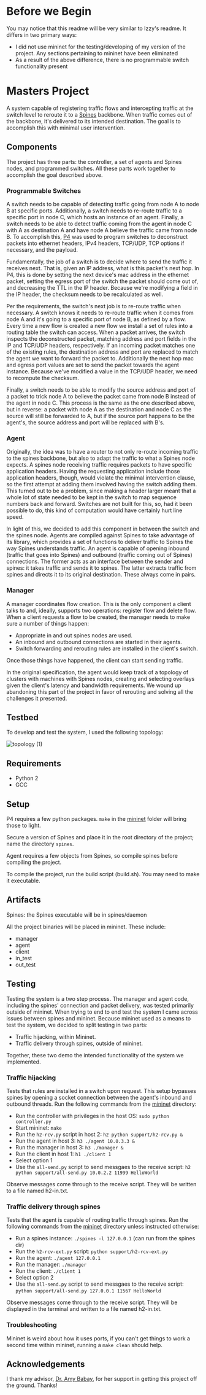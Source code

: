 # Before we Begin

You may notice that this readme will be very similar to Izzy's readme. It differs in two primary ways:
 - I did not use mininet for the testing/developing of my version of the project. Any sections pertaining to mininet have been eliminated
 - As a result of the above difference, there is no programmable switch functionality present

# Masters Project

A system capable of registering traffic flows and intercepting traffic at the switch level to reroute it to a
[Spines](http://spines.org/) backbone. When traffic comes out of the backbone, it's delivered to its intended
destination. The goal is to accomplish this with minimal user intervention.

## Components

The project has three parts: the controller, a set of agents and Spines nodes, and programmed switches. All these
parts work together to accomplish the goal described above.

### Programmable Switches

A switch needs to be capable of detecting traffic going from node A to node B at specific ports. Additionally, a
switch needs to re-route traffic to a specific port in node C, which hosts an instance of an agent. Finally,
a switch needs to be able to detect traffic coming from the agent in node C with A as destination A and have node
A believe the traffic came from node B. To accomplish this, [P4](https://p4.org/) was used to program switches to
deconstruct packets into ethernet headers, IPv4 headers, TCP/UDP, TCP options if necessary, and the payload.

Fundamentally, the job of a switch is to decide where to send the traffic it receives next. That is, given an
IP address, what is this packet's next hop. In P4, this is done by setting the next device's mac address in
the ethernet packet, setting the egress port of the switch the packet should come out of, and decreasing
the TTL in the IP header. Because we're modifying a field in the IP header, the checksum needs to be recalculated
as well.

Per the requirements, the switch's next job is to re-route traffic when necessary. A switch knows it needs to
re-route traffic when it comes from node A and it's going to a specific port of node B, as defined by a flow.
Every time a new flow is created a new flow we install a set of rules into a routing table the switch can
access. When a packet arrives, the switch inspects the deconstructed packet, matching address and port fields
in the IP and TCP/UDP headers, respectively. If an incoming packet matches one of the existing rules, the
destination address and port are replaced to match the agent we want to forward the packet to. Additionally
the next hop mac and egress port values are set to send the packet towards the agent instance. Because we've
modified a value in the TCP/UDP header, we need to recompute the checksum.

Finally, a switch needs to be able to modify the source address and port of a packet to trick node A to believe
the packet came from node B instead of the agent in node C. This process is the same as the one described above,
but in reverse: a packet with node A as the destination and node C as the source will still be forwarded to A,
but if the source port happens to be the agent's, the source address and port will be replaced with B's.

### Agent

Originally, the idea was to have a router to not only re-route incoming traffic to the spines backbone, but also
to adapt the traffic to what a Spines node expects. A spines node receiving traffic requires packets to have
specific application headers. Having the requesting application include those application headers, though, would
violate the minimal intervention clause, so the first attempt at adding them involved having the switch adding
them. This turned out to be a problem, since making a header larger meant that a whole lot of state needed to be
kept in the switch to map sequence numbers back and forward. Switches are not built for this, so, had it been
possible to do, this kind of computation would have certainly hurt line speed.

In light of this, we decided to add this component in between the switch and the spines node. Agents are compiled
against Spines to take advantage of its library, which provides a set of functions to deliver traffic to Spines
the way Spines understands traffic. An agent is capable of opening inbound (traffic that goes into Spines) and
outbound (traffic coming out of Spines) connections. The former acts as an interface between the sender and spines:
it takes traffic and sends it to spines. The latter extracts traffic from spines and directs it to its original
destination. These always come in pairs.

### Manager

A manager coordinates flow creation. This is the only component a client talks to and, ideally, supports two
operations: register flow and delete flow. When a client requests a flow to be created, the manager needs to
make sure a number of things happen:

- Appropriate in and out spines nodes are used.
- An inbound and outbound connections are started in their agents.
- Switch forwarding and rerouting rules are installed in the client's switch.

Once those things have happened, the client can start sending traffic.

In the original specification, the agent would keep track of a topology of clusters with machines with Spines nodes,
creating and selecting overlays given the client's latency and bandwidth requirements. We wound up abandoning this
part of the project in favor of rerouting and solving all the challenges it presented.

## Testbed

To develop and test the system, I used the following topology:

![topology (1)](https://user-images.githubusercontent.com/77497547/118414091-affb3380-b670-11eb-85ac-83fec9768ba2.png)

## Requirements

- Python 2
- GCC

## Setup

P4 requires a few python packages. `make` in the [mininet](mininet) folder will bring those to light.

Secure a version of Spines and place it in the root directory of the project; name the directory `spines`.

Agent requires a few objects from Spines, so compile spines before compiling the project.

To compile the project, run the build script (build.sh). You may need to make it executable.

## Artifacts

Spines: the Spines executable will be in spines/daemon

All the project binaries will be placed in mininet. These include:

- manager
- agent
- client
- in_test
- out_test

## Testing

Testing the system is a two step process. The manager and agent code, including the spines' connection and packet
delivery, was tested primarily outside of mininet. When trying to end to end test the system I came across issues
between spines and mininet. Because mininet used as a means to test the system, we decided to split testing in
two parts:

- Traffic hijacking, within Mininet.
- Traffic delivery through spines, outside of mininet.

Together, these two demo the intended functionality of the system we implemented.

### Traffic hijacking

Tests that rules are installed in a switch upon request. This setup bypasses spines by opening a socket connection
between the agent's inbound and outbound threads. Run the following commands from the [mininet](mininet) directory:

- Run the controller with privileges in the host OS: `sudo python controller.py`
- Start mininet: `make`
- Run the `h2-rcv.py` script in host 2: `h2 python support/h2-rcv.py &`
- Run the agent in host 3: `h3 ./agent 10.0.3.3 &`
- Run the manager in host 3: `h3 ./manager &`
- Run the client in host 1: `h1 ./client 1`
- Select option 1
- Use the `all-send.py` script to send messgaes to the receive script: `h2 python support/all-send.py 10.0.2.2 11999
  HelloWorld`

Observe messages come through to the receive script. They will be written to a file named h2-in.txt.

### Traffic delivery through spines

Tests that the agent is capable of routing traffic through spines. Run the following commands from the
[mininet](mininet) directory unless instructed otherwise:

- Run a spines instance: `./spines -l 127.0.0.1` (can run from the spines dir)
- Run the `h2-rcv-ext.py` script: `python support/h2-rcv-ext.py`
- Run the agent: `./agent 127.0.0.1`
- Run the manager: `./manager`
- Run the client: `./client 1`
- Select option 2
- Use the `all-send.py` script to send messgaes to the receive script: `python support/all-send.py 127.0.0.1 11567
HelloWorld`

Observe messages come through to the receive script. They will be displayed in the terminal and written to a file
named h2-in.txt.

### Troubleshooting

Mininet is weird about how it uses ports, if you can't get things to work a second time within mininet, running
a `make clean` should help.

## Acknowledgements

I thank my advisor, [Dr. Amy Babay](https://www.pitt.edu/~babay/), for her support in getting this project off
the ground. Thanks!
